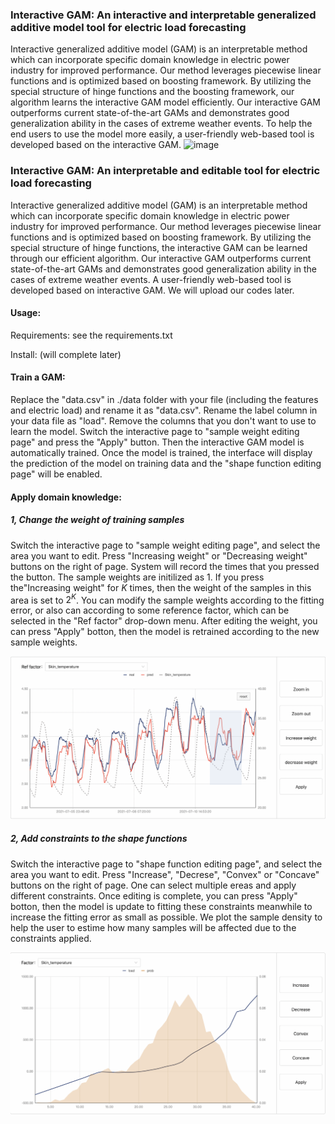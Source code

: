 ### Interactive GAM: An interactive and interpretable generalized additive model tool for electric load forecasting

Interactive generalized additive model (GAM) is an interpretable method which can incorporate specific domain knowledge in electric power industry for improved performance. Our method leverages piecewise linear functions and is optimized based on boosting framework. By utilizing the special structure of hinge functions and the boosting framework, our algorithm learns the interactive GAM model efficiently. Our interactive GAM outperforms current state-of-the-art GAMs and demonstrates good generalization ability in the cases of extreme weather events. To help the end users to use the model more easily, a user-friendly web-based tool is developed based on the interactive GAM. 
![image](https://user-images.githubusercontent.com/8635819/220473522-55fd742e-a3d2-4424-a9d0-63f9fb37d56b.png)



### Interactive GAM: An interpretable and editable tool for electric load forecasting

Interactive generalized additive model (GAM) is an interpretable method which can incorporate specific domain knowledge in electric power industry for improved performance. Our method leverages piecewise linear functions and is optimized based on boosting framework. By utilizing the special structure of hinge functions, the interactive GAM can be learned through our efficient algorithm. Our interactive GAM outperforms current state-of-the-art GAMs and demonstrates good generalization ability in the cases of extreme weather events. A user-friendly web-based tool is developed based on interactive GAM. We will upload our codes later.

#### Usage:

Requirements: see the requirements.txt

Install: (will complete later)



#### Train a GAM:

Replace the "data.csv" in ./data folder with your file (including the features and electric load) and rename it as "data.csv". Rename the label column in your data file as "load". Remove the columns that you don't want to use to learn the model. Switch the interactive page to "sample weight editing page" and press the "Apply" button. Then the interactive GAM model is automatically trained. Once the model is trained, the interface will display the prediction of the model on training data and the "shape function editing page" will be enabled.

#### Apply domain knowledge:

##### 1, Change the weight of training samples

Switch the interactive page to "sample weight editing page", and select the area you want to edit. Press "Increasing weight" or "Decreasing  weight" buttons on the right of page. System will record the times that you pressed the button. The sample weights are initilized as $1$. If you press the"Increasing weight" for $K$ times, then the weight of the samples in this area is set to $2^K$.  You can modify the sample weights according to the fitting error, or also can according to some reference factor, which can be selected in the "Ref factor" drop-down menu. After editing the weight, you can press "Apply" botton, then the model is retrained according to the new sample weights.

![page_1](./figs/page_1.png)

##### 2, Add constraints to the shape functions

Switch the interactive page to "shape function editing page", and select the area you want to edit. Press "Increase", "Decrese", "Convex" or "Concave" buttons on the right of page. One can select multiple ereas and apply different constraints. Once editing is complete, you can press "Apply" botton, then the model is update to fitting these constraints meanwhile to increase the fitting error as small as possible. We plot the sample density to help the user to estime how many samples will be affected due to the constraints applied.

![page_2](./figs/page_2.png)

